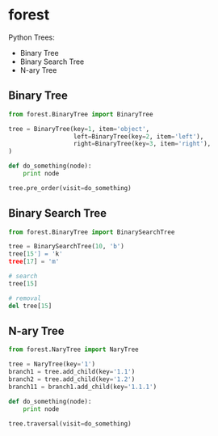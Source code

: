forest
======

Python Trees:
* Binary Tree
* Binary Search Tree
* N-ary Tree

## Binary Tree

```python
from forest.BinaryTree import BinaryTree

tree = BinaryTree(key=1, item='object',
                  left=BinaryTree(key=2, item='left'),
                  right=BinaryTree(key=3, item='right'),
)

def do_something(node):
    print node

tree.pre_order(visit=do_something)
```

## Binary Search Tree

```python
from forest.BinaryTree import BinarySearchTree

tree = BinarySearchTree(10, 'b')
tree[15'] = 'k'
tree[17] = 'm'

# search
tree[15]

# removal
del tree[15]
```

## N-ary Tree


```python
from forest.NaryTree import NaryTree

tree = NaryTree(key='1')
branch1 = tree.add_child(key='1.1')
branch2 = tree.add_child(key='1.2')
branch11 = branch1.add_child(key='1.1.1')

def do_something(node):
    print node

tree.traversal(visit=do_something)
```
